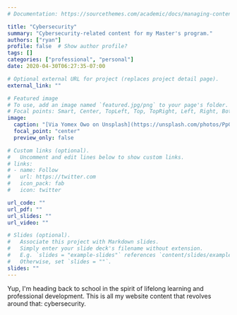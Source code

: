 ```yaml
---
# Documentation: https://sourcethemes.com/academic/docs/managing-content/

title: "Cybersecurity"
summary: "Cybersecurity-related content for my Master's program."
authors: ["ryan"]
profile: false  # Show author profile?
tags: []
categories: ["professional", "personal"]
date: 2020-04-30T06:27:35-07:00

# Optional external URL for project (replaces project detail page).
external_link: ""

# Featured image
# To use, add an image named `featured.jpg/png` to your page's folder.
# Focal points: Smart, Center, TopLeft, Top, TopRight, Left, Right, BottomLeft, Bottom, BottomRight.
image:
  caption: "[Via Yomex Owo on Unsplash](https://unsplash.com/photos/PpGb5DzSKbQ)"
  focal_point: "center"
  preview_only: false

# Custom links (optional).
#   Uncomment and edit lines below to show custom links.
# links:
# - name: Follow
#   url: https://twitter.com
#   icon_pack: fab
#   icon: twitter

url_code: ""
url_pdf: ""
url_slides: ""
url_video: ""

# Slides (optional).
#   Associate this project with Markdown slides.
#   Simply enter your slide deck's filename without extension.
#   E.g. `slides = "example-slides"` references `content/slides/example-slides.md`.
#   Otherwise, set `slides = ""`.
slides: ""
---
```


Yup, I'm heading back to school in the spirit of lifelong learning and professional development. This is all my website content that revolves around that: cybersecurity.

